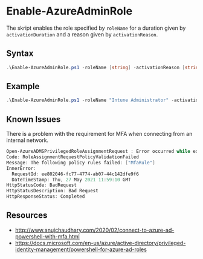# Enable-AzureAdminRole

The skript enables the role specified by `roleName` for a duration given by `activationDuration` and a reason given by `activationReason`.

## Syntax

```powershell
.\Enable-AzureAdminRole.ps1 -roleName [string] -activationReason [string] -activationDuration [int (1-8 Hours)]
```

## Example

```powershell
.\Enable-AzureAdminRole.ps1 -roleName "Intune Administrator" -activationReason "Daily" -activationDuration 8
```

## Known Issues

There is a problem with the requirement for MFA when connecting from an internal network.
```powershell
Open-AzureADMSPrivilegedRoleAssignmentRequest : Error occurred while executing OpenAzureADMSPrivilegedRoleAssignmentRequest
Code: RoleAssignmentRequestPolicyValidationFailed
Message: The following policy rules failed: ["MfaRule"]
InnerError:
  RequestId: ee802046-fc77-4774-ab07-44c142dfe9f6
  DateTimeStamp: Thu, 27 May 2021 11:59:10 GMT
HttpStatusCode: BadRequest
HttpStatusDescription: Bad Request
HttpResponseStatus: Completed
```

## Resources

* http://www.anujchaudhary.com/2020/02/connect-to-azure-ad-powershell-with-mfa.html
* https://docs.microsoft.com/en-us/azure/active-directory/privileged-identity-management/powershell-for-azure-ad-roles
